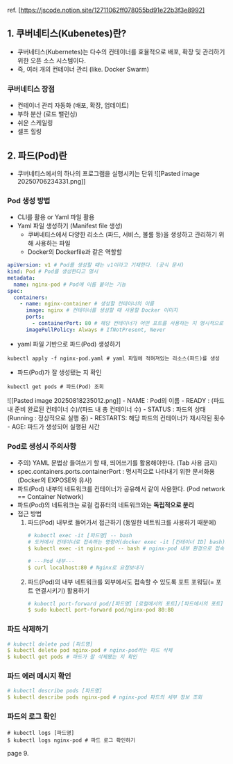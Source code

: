 ref. [https://jscode.notion.site/12711062ff078055bd91e22b3f3e8992]
## 1. 쿠버네티스(Kubenetes)란?
- 쿠버네티스(Kubernetes)는 다수의 컨테이너를 효율적으로 배포, 확장 및 관리하기 위한 오픈 소스 시스템이다.
- 즉, 여러 개의 컨테이너 관리 (like. Docker Swarm)
### 쿠버네티스 장점
- 컨테이너 관리 자동화 (배포, 확장, 업데이트)
- 부하 분산 (로드 밸런싱)
- 쉬운 스케일링
- 셀프 힐링
## 2. 파드(Pod)란
- 쿠버네티스에서의 하나의 프로그램을 실행시키는 단위
![[Pasted image 20250706234331.png]]

### Pod 생성 방법
- CLI를 활용 or Yaml 파일 활용
- Yaml 파일 생성하기 (Manifest file 생성)
	- 쿠버네티스에서 다양한 리소스 (파드, 서비스, 볼륨 등)을 생성하고 관리하기 위해 사용하는 파일
	- Docker의 Dockerfile과 같은 역할할
```yaml
apiVersion: v1 # Pod를 생성할 때는 v1이라고 기재한다. (공식 문서)
kind: Pod # Pod를 생성한다고 명시
metadata:
  name: nginx-pod # Pod에 이름 붙이는 기능
spec:
  containers:
    - name: nginx-container # 생성할 컨테이너의 이름
      image: nginx # 컨테이너를 생성할 때 사용할 Docker 이미지
      ports:
        - containerPort: 80 # 해당 컨테이너가 어떤 포트를 사용하는 지 명시적으로 표현
      imagePullPolicy: Always # IfNotPresent, Never
```

- yaml 파일 기반으로 파드(Pod) 생성하기
```
kubectl apply -f nginx-pod.yaml # yaml 파일에 적혀져있는 리소스(파드)를 생성
```
- 파드(Pod)가 잘 생성됐는 지 확인
```
kubectl get pods # 파드(Pod) 조회
```
![[Pasted image 20250818235012.png]]
	- NAME : Pod의 이름
	- READY : (파드 내 준비 완료된 컨테이너 수)/(파드 내 총 컨테이너 수)
	- STATUS : 파드의 상태 (Running : 정상적으로 실행 중)
	- RESTARTS: 해당 파드의 컨테이너가 재시작된 횟수
	- AGE: 파드가 생성되어 실행된 시간
### Pod로 생성시 주의사항
- 주의) YAML 문법상 들여쓰기 할 때, 띄어쓰기를 활용해야한다. (Tab 사용 금지)
- spec.containers.ports.containerPort : 명시적으로 나타내기 위한 문서화용 (Docker의 EXPOSE와 유사)
- 파드(Pod) 내부의 네트워크를 컨테이너가 공유해서 같이 사용한다. (Pod network == Container Network)
- 파드(Pod)의 네트워크는 로컬 컴퓨터의 네트워크와는 **독립적으로 분리**
- 접근 방법
	1. 파드(Pod) 내부로 들어가서 접근하기 (동일한 네트워크를 사용하기 때문에)
		```yaml
		# kubectl exec -it [파드명] -- bash
		# 도커에서 컨테이너로 접속하는 명령어(docker exec -it [컨테이너 ID] bash)와 비슷
		$ kubectl exec -it nginx-pod -- bash # nginx-pod 내부 환경으로 접속
		
		# ---Pod 내부---
		$ curl localhost:80 # Nginx로 요청보내기
		```
	2. 파드(Pod)의 내부 네트워크를 외부에서도 접속할 수 있도록 포트 포워딩(= 포트 연결시키기) 활용하기
		```yaml
		# kubectl port-forward pod/[파드명] [로컬에서의 포트]/[파드에서의 포트]
		$ sudo kubectl port-forward pod/nginx-pod 80:80
		```

### 파드 삭제하기
```yaml
# kubectl delete pod [파드명] 
$ kubectl delete pod nginx-pod # nginx-pod라는 파드 삭제 
$ kubectl get pods # 파드가 잘 삭제됐는 지 확인
```

### 파드 에러 메시지 확인
```yaml
# kubectl describe pods [파드명]
$ kubectl describe pods nginx-pod # nginx-pod 파드의 세부 정보 조회
```

### 파드의 로그 확인
```shell
# kubectl logs [파드명]
$ kubectl logs nginx-pod # 파드 로그 확인하기
```

page 9.
